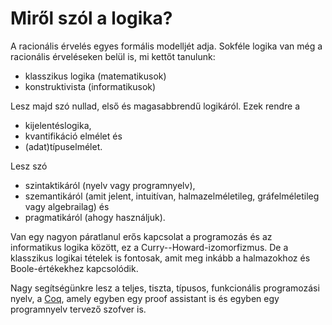# Miről szól a logika?

A racionális érvelés egyes formális modelljét adja. Sokféle logika van még a racionális érveléseken belül is, mi kettőt tanulunk:

* klasszikus logika (matematikusok)
* konstruktivista (informatikusok) 

Lesz majd szó nullad, első és magasabbrendű logikáról. Ezek rendre a 

* kijelentéslogika,
* kvantifikáció elmélet és
* (adat)típuselmélet.

Lesz szó 

* szintaktikáról (nyelv vagy programnyelv),
* szemantikáról (amit jelent, intuitívan, halmazelméletileg, gráfelméletileg vagy algebrailag) és
* pragmatikáról (ahogy használjuk).

Van egy nagyon páratlanul erős kapcsolat a programozás és az informatikus logika között, ez a Curry--Howard-izomorfizmus. De a klasszikus logikai tételek is fontosak, amit meg inkább a halmazokhoz és Boole-értékekhez kapcsolódik.

Nagy segítségünkre lesz a teljes, tiszta, típusos, funkcionális programozási nyelv, a [Coq](https://coq.inria.fr/), amely egyben egy proof assistant is és egyben egy programnyelv tervező szofver is.

